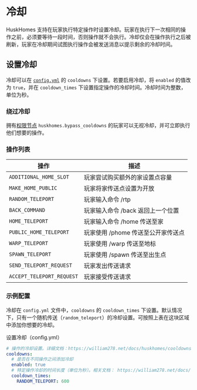 # 冷却
HuskHomes 支持在玩家执行特定操作时设置冷却。玩家在执行下一次相同的操作之前，必须要等待一段时间，否则操作就不会执行。冷却仅会在操作执行之后被刷新，玩家在冷却期间试图执行操作会被发送消息以提示剩余的冷却时间。

## 设置冷却
冷却可以在 [`config.yml`](setup.config.md) 的 `cooldowns` 下设置。若要启用冷却，将 `enabled` 的值改为 `true`，并在 `cooldown_times` 下设置指定操作的冷却时间。冷却时间为整数，单位为秒。

### 绕过冷却

拥有[权限节点](features.commands.md) `huskhomes.bypass_cooldowns` 的玩家可以无视冷却，并可立即执行他们想要的操作。

### 操作列表

|操作|描述|
|---|---|
| `ADDITIONAL_HOME_SLOT`    | 玩家尝试购买额外的家设置点容量|
| `MAKE_HOME_PUBLIC`        | 玩家将家传送点设置为开放|
| `RANDOM_TELEPORT`         | 玩家输入命令 /rtp|
| `BACK_COMMAND`            | 玩家输入命令 /back 返回上一个位置|
| `HOME_TELEPORT`           | 玩家输入命令 /home 传送至家|
| `PUBLIC_HOME_TELEPORT`    | 玩家使用 /phome 传送至公开家传送点|
| `WARP_TELEPORT`           | 玩家使用 /warp 传送至地标|
| `SPAWN_TELEPORT`          | 玩家使用 /spawn 传送至出生点|
| `SEND_TELEPORT_REQUEST`   | 玩家发出传送请求|
| `ACCEPT_TELEPORT_REQUEST` | 玩家接受传送请求|

### 示例配置

冷却在 `config.yml` 文件中，`cooldowns` 的 `cooldown_times` 下设置。默认情况下，只有一个随机传送（`random_teleport`）的冷却设置。可按照上表在这块区域中添加你想要的冷却。

设置冷却（config.yml）
``` YAML
# 操作的冷却设置。详细文档：https://william278.net/docs/huskhomes/cooldowns
cooldowns:
  # 是否在不同操作之间添加冷却
  enabled: true
  # 特定操作冷却的时间长度（单位为秒）。相关文档： https://william278.net/docs/huskhomes/cooldowns/
  cooldown_times:
    RANDOM_TELEPORT: 600
```